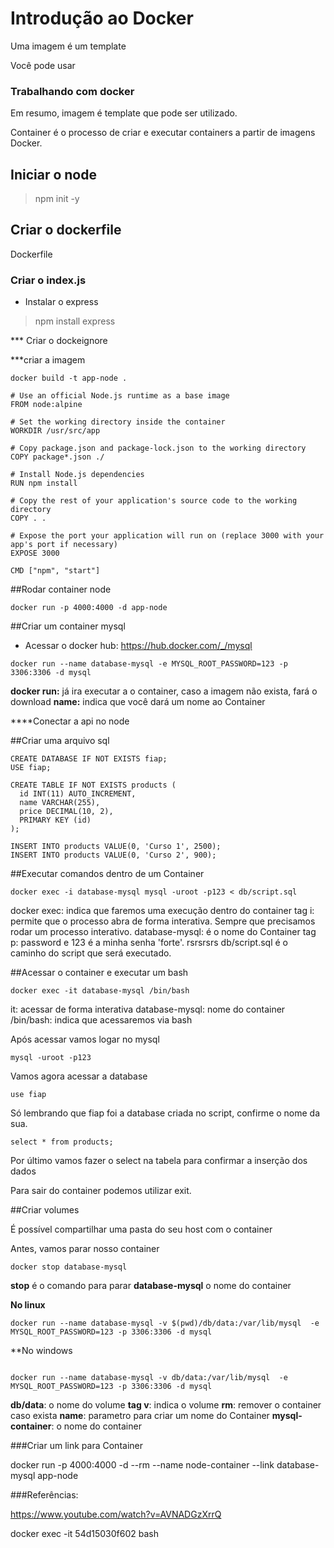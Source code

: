 # Introdução ao Docker 

Uma imagem é um template

Você pode usar 


### Trabalhando com docker

Em resumo, imagem é template que pode ser utilizado. 

Container é o processo de criar e executar containers a partir de imagens Docker. 


## Iniciar o node 

> npm init -y



## Criar o dockerfile 
Dockerfile 



### Criar o index.js
- Instalar o express 
> npm install express



*** Criar o dockeignore 



***criar a imagem

```
docker build -t app-node .
```

```
# Use an official Node.js runtime as a base image
FROM node:alpine

# Set the working directory inside the container
WORKDIR /usr/src/app

# Copy package.json and package-lock.json to the working directory
COPY package*.json ./

# Install Node.js dependencies
RUN npm install

# Copy the rest of your application's source code to the working directory
COPY . .

# Expose the port your application will run on (replace 3000 with your app's port if necessary)
EXPOSE 3000

CMD ["npm", "start"]
```

##Rodar container node 

```
docker run -p 4000:4000 -d app-node
```


##Criar um container mysql 
- Acessar o docker hub: https://hub.docker.com/_/mysql


```
docker run --name database-mysql -e MYSQL_ROOT_PASSWORD=123 -p 3306:3306 -d mysql
```




**docker run:** já ira executar a o container, caso a imagem não exista, fará o download
**name:** indica que você dará um nome ao Container




****Conectar a api no node 






##Criar uma arquivo sql 


```
CREATE DATABASE IF NOT EXISTS fiap;
USE fiap;

CREATE TABLE IF NOT EXISTS products (
  id INT(11) AUTO_INCREMENT,
  name VARCHAR(255),
  price DECIMAL(10, 2),
  PRIMARY KEY (id)
);

INSERT INTO products VALUE(0, 'Curso 1', 2500);
INSERT INTO products VALUE(0, 'Curso 2', 900);
```


##Executar comandos dentro de um Container



```
docker exec -i database-mysql mysql -uroot -p123 < db/script.sql
```


docker exec: indica que faremos uma execução dentro do container
tag i: permite que o processo abra de forma interativa. Sempre que precisamos rodar um processo interativo. 
database-mysql: é o nome do Container
tag p: password e 123 é a minha senha 'forte'. rsrsrsrs
db/script.sql é o caminho do script que será executado. 



##Acessar o container e executar um bash

```
docker exec -it database-mysql /bin/bash
````

it: acessar de forma interativa
database-mysql: nome do container 
/bin/bash: indica que acessaremos via bash 


Após acessar vamos logar no mysql 


```
mysql -uroot -p123 
```

Vamos agora acessar a database 


```
use fiap
```

Só lembrando que fiap foi a database criada no script, confirme o nome da sua. 

```
select * from products; 
```

Por último vamos fazer o select na tabela para confirmar a inserção dos dados

Para sair do container podemos utilizar exit. 



##Criar volumes

É possível compartilhar uma pasta do seu host com o container 


Antes, vamos parar nosso container 

```
docker stop database-mysql
```

**stop** é o comando para parar
**database-mysql** o nome do container 


**No linux**

```
docker run --name database-mysql -v $(pwd)/db/data:/var/lib/mysql  -e MYSQL_ROOT_PASSWORD=123 -p 3306:3306 -d mysql
```

**No windows
```

docker run --name database-mysql -v db/data:/var/lib/mysql  -e MYSQL_ROOT_PASSWORD=123 -p 3306:3306 -d mysql

```



**db/data**: o nome do volume 
**tag v**: indica o volume
**rm**: remover o container caso exista
**name**: parametro para criar um nome do Container
**mysql-container**: o nome do container





###Criar um link para Container

docker run -p 4000:4000 -d --rm --name node-container --link database-mysql app-node







###Referências: 

https://www.youtube.com/watch?v=AVNADGzXrrQ














docker exec -it 54d15030f602 bash




























